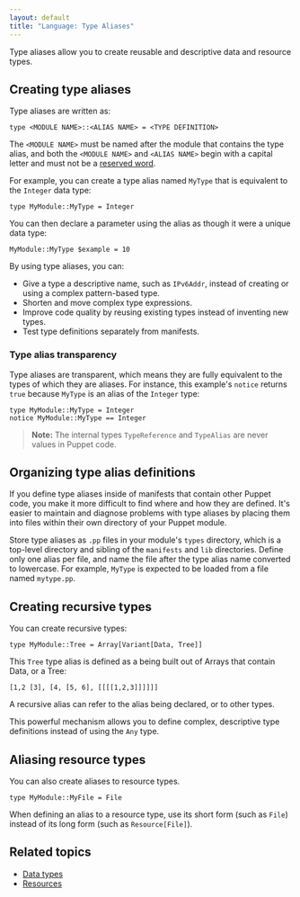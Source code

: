 ```yaml
---
layout: default
title: "Language: Type Aliases"
---
```


[reserved]: ./lang_reserved.html

Type aliases allow you to create reusable and descriptive data and resource types.

## Creating type aliases

Type aliases are written as:

``` puppet
type <MODULE NAME>::<ALIAS NAME> = <TYPE DEFINITION>
```

The `<MODULE NAME>` must be named after the module that contains the type alias, and both the `<MODULE NAME>` and `<ALIAS NAME>` begin with a capital letter and must not be a [reserved word][reserved].

For example, you can create a type alias named `MyType` that is equivalent to the `Integer` data type:

``` puppet
type MyModule::MyType = Integer
```

You can then declare a parameter using the alias as though it were a unique data type:

``` puppet
MyModule::MyType $example = 10
```

By using type aliases, you can:

-   Give a type a descriptive name, such as `IPv6Addr`, instead of creating or using a complex pattern-based type.
-   Shorten and move complex type expressions.
-   Improve code quality by reusing existing types instead of inventing new types.
-   Test type definitions separately from manifests.

### Type alias transparency

Type aliases are transparent, which means they are fully equivalent to the types of which they are aliases. For instance, this example's `notice` returns `true` because `MyType` is an alias of the `Integer` type:

``` puppet
type MyModule::MyType = Integer
notice MyModule::MyType == Integer
```

> **Note:** The internal types `TypeReference` and `TypeAlias` are never values in Puppet code.

## Organizing type alias definitions

If you define type aliases inside of manifests that contain other Puppet code, you make it more difficult to find where and how they are defined. It's easier to maintain and diagnose problems with type aliases by placing them into files within their own directory of your Puppet module.

Store type aliases as `.pp` files in your module's `types` directory, which is a top-level directory and sibling of the `manifests` and `lib` directories. Define only one alias per file, and name the file after the type alias name converted to lowercase. For example, `MyType` is expected to be loaded from a file named `mytype.pp`.

## Creating recursive types

You can create recursive types:

``` puppet
type MyModule::Tree = Array[Variant[Data, Tree]]
```

This `Tree` type alias is defined as a being built out of Arrays that contain Data, or a Tree:

```
[1,2 [3], [4, [5, 6], [[[[1,2,3]]]]]]
```

A recursive alias can refer to the alias being declared, or to other types.

This powerful mechanism allows you to define complex, descriptive type definitions instead of using the `Any` type.

## Aliasing resource types

You can also create aliases to resource types.

``` puppet
type MyModule::MyFile = File
```

When defining an alias to a resource type, use its short form (such as `File`) instead of its long form (such as `Resource[File]`).

## Related topics

-   [Data types](./lang_data_type.md)
-   [Resources](./lang_resources.md)
